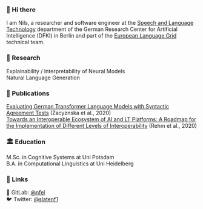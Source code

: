 ### :wave: Hi there
I am Nils, a researcher and software engineer at the [Speech and Language Technology](https://www.dfki.de/en/web/research/research-departments/speech-and-language-technology/) department of the German Research Center for Artificial Intelligence (DFKI) in Berlin and part of the [European Language Grid](https://live.european-language-grid.eu/) technical team.

### :telescope: Research
Explainability / Interpretability of Neural Models  
Natural Language Generation  

### :newspaper: Publications
[Evaluating German Transformer Language Models with Syntactic Agreement Tests](https://arxiv.org/pdf/2007.03765.pdf) (Zacyznska et al., 2020)  
[Towards an Interoperable Ecosystem of AI and LT Platforms: A Roadmap for the Implementation of Different Levels of Interoperability](https://arxiv.org/pdf/2004.08355.pdf) (Rehm et al., 2020)

### :classical_building: Education
M.Sc. in Cognitive Systems at Uni Potsdam  
B.A. in Computational Linguistics at Uni Heidelberg

### :pushpin: Links
🦊 GitLab: [@nfel](https://gitlab.com/nfel)  
:bird: Twitter: [@slatenf1](https://twitter.com/slatenf1)
